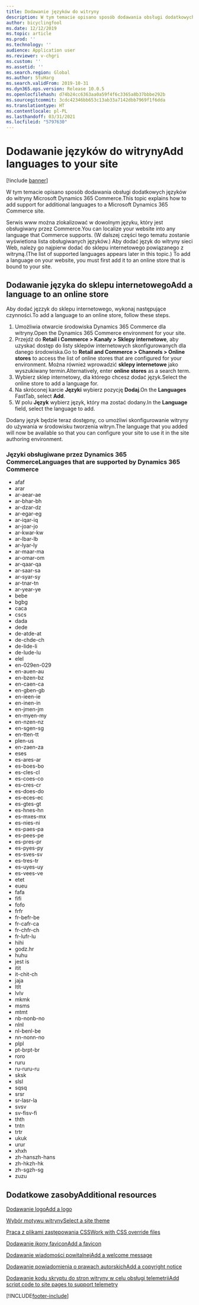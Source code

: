 ```yaml
---
title: Dodawanie języków do witryny
description: W tym temacie opisano sposób dodawania obsługi dodatkowych języków do witryny Microsoft Dynamics 365 Commerce.
author: bicyclingfool
ms.date: 12/12/2019
ms.topic: article
ms.prod: ''
ms.technology: ''
audience: Application user
ms.reviewer: v-chgri
ms.custom: ''
ms.assetid: ''
ms.search.region: Global
ms.author: StuHarg
ms.search.validFrom: 2019-10-31
ms.dyn365.ops.version: Release 10.0.5
ms.openlocfilehash: d74b24cc6363aa0a59f4f6c3365a8b37bbbe292b
ms.sourcegitcommit: 3cdc42346bb653c13ab33a7142dbb7969f1f6dda
ms.translationtype: HT
ms.contentlocale: pl-PL
ms.lasthandoff: 03/31/2021
ms.locfileid: "5797630"
---
```

# <a name="add-languages-to-your-site"></a><span data-ttu-id="a166b-103">Dodawanie języków do witryny</span><span class="sxs-lookup"><span data-stu-id="a166b-103">Add languages to your site</span></span>

[!include [banner](includes/banner.md)]

<span data-ttu-id="a166b-104">W tym temacie opisano sposób dodawania obsługi dodatkowych języków do witryny Microsoft Dynamics 365 Commerce.</span><span class="sxs-lookup"><span data-stu-id="a166b-104">This topic explains how to add support for additional languages to a Microsoft Dynamics 365 Commerce site.</span></span>

<span data-ttu-id="a166b-105">Serwis www można zlokalizować w dowolnym języku, który jest obsługiwany przez Commerce.</span><span class="sxs-lookup"><span data-stu-id="a166b-105">You can localize your website into any language that Commerce supports.</span></span> <span data-ttu-id="a166b-106">(W dalszej części tego tematu zostanie wyświetlona lista obsługiwanych języków.) Aby dodać język do witryny sieci Web, należy go najpierw dodać do sklepu internetowego powiązanego z witryną.</span><span class="sxs-lookup"><span data-stu-id="a166b-106">(The list of supported languages appears later in this topic.) To add a language on your website, you must first add it to an online store that is bound to your site.</span></span>

## <a name="add-a-language-to-an-online-store"></a><span data-ttu-id="a166b-107">Dodawanie języka do sklepu internetowego</span><span class="sxs-lookup"><span data-stu-id="a166b-107">Add a language to an online store</span></span>

<span data-ttu-id="a166b-108">Aby dodać jęzzyk do sklepu internetowego, wykonaj następujące czynności.</span><span class="sxs-lookup"><span data-stu-id="a166b-108">To add a language to an online store, follow these steps.</span></span>

1. <span data-ttu-id="a166b-109">Umożliwia otwarcie środowiska Dynamics 365 Commerce dla witryny.</span><span class="sxs-lookup"><span data-stu-id="a166b-109">Open the Dynamics 365 Commerce environment for your site.</span></span>
1. <span data-ttu-id="a166b-110">Przejdź do **Retail i Commerce \> Kanały \> Sklepy internetowe**, aby uzyskać dostęp do listy sklepów internetowych skonfigurowanych dla danego środowiska.</span><span class="sxs-lookup"><span data-stu-id="a166b-110">Go to **Retail and Commerce \> Channels \> Online stores** to access the list of online stores that are configured for your environment.</span></span> <span data-ttu-id="a166b-111">Można również wprowadzić **sklepy internetowe** jako wyszukiwany termin.</span><span class="sxs-lookup"><span data-stu-id="a166b-111">Alternatively, enter **online stores** as a search term.</span></span>
1. <span data-ttu-id="a166b-112">Wybierz sklep internetowy, dla którego chcesz dodać język.</span><span class="sxs-lookup"><span data-stu-id="a166b-112">Select the online store to add a language for.</span></span>
1. <span data-ttu-id="a166b-113">Na skróconej karcie **Języki** wybierz pozycję **Dodaj**.</span><span class="sxs-lookup"><span data-stu-id="a166b-113">On the **Languages** FastTab, select **Add**.</span></span>
1. <span data-ttu-id="a166b-114">W polu **Język** wybierz język, który ma zostać dodany.</span><span class="sxs-lookup"><span data-stu-id="a166b-114">In the **Language** field, select the language to add.</span></span>

<span data-ttu-id="a166b-115">Dodany język będzie teraz dostępny, co umożliwi skonfigurowanie witryny do używania w środowisku tworzenia witryn.</span><span class="sxs-lookup"><span data-stu-id="a166b-115">The language that you added will now be available so that you can configure your site to use it in the site authoring environment.</span></span>

### <a name="languages-that-are-supported-by-dynamics-365-commerce"></a><span data-ttu-id="a166b-116">Języki obsługiwane przez Dynamics 365 Commerce</span><span class="sxs-lookup"><span data-stu-id="a166b-116">Languages that are supported by Dynamics 365 Commerce</span></span>

- <span data-ttu-id="a166b-117">af</span><span class="sxs-lookup"><span data-stu-id="a166b-117">af</span></span>
- <span data-ttu-id="a166b-118">ar</span><span class="sxs-lookup"><span data-stu-id="a166b-118">ar</span></span>
- <span data-ttu-id="a166b-119">ar-ae</span><span class="sxs-lookup"><span data-stu-id="a166b-119">ar-ae</span></span>
- <span data-ttu-id="a166b-120">ar-bh</span><span class="sxs-lookup"><span data-stu-id="a166b-120">ar-bh</span></span>
- <span data-ttu-id="a166b-121">ar-dz</span><span class="sxs-lookup"><span data-stu-id="a166b-121">ar-dz</span></span>
- <span data-ttu-id="a166b-122">ar-eg</span><span class="sxs-lookup"><span data-stu-id="a166b-122">ar-eg</span></span>
- <span data-ttu-id="a166b-123">ar-iq</span><span class="sxs-lookup"><span data-stu-id="a166b-123">ar-iq</span></span>
- <span data-ttu-id="a166b-124">ar-jo</span><span class="sxs-lookup"><span data-stu-id="a166b-124">ar-jo</span></span>
- <span data-ttu-id="a166b-125">ar-kw</span><span class="sxs-lookup"><span data-stu-id="a166b-125">ar-kw</span></span>
- <span data-ttu-id="a166b-126">ar-lb</span><span class="sxs-lookup"><span data-stu-id="a166b-126">ar-lb</span></span>
- <span data-ttu-id="a166b-127">ar-ly</span><span class="sxs-lookup"><span data-stu-id="a166b-127">ar-ly</span></span>
- <span data-ttu-id="a166b-128">ar-ma</span><span class="sxs-lookup"><span data-stu-id="a166b-128">ar-ma</span></span>
- <span data-ttu-id="a166b-129">ar-om</span><span class="sxs-lookup"><span data-stu-id="a166b-129">ar-om</span></span>
- <span data-ttu-id="a166b-130">ar-qa</span><span class="sxs-lookup"><span data-stu-id="a166b-130">ar-qa</span></span>
- <span data-ttu-id="a166b-131">ar-sa</span><span class="sxs-lookup"><span data-stu-id="a166b-131">ar-sa</span></span>
- <span data-ttu-id="a166b-132">ar-sy</span><span class="sxs-lookup"><span data-stu-id="a166b-132">ar-sy</span></span>
- <span data-ttu-id="a166b-133">ar-tn</span><span class="sxs-lookup"><span data-stu-id="a166b-133">ar-tn</span></span>
- <span data-ttu-id="a166b-134">ar-ye</span><span class="sxs-lookup"><span data-stu-id="a166b-134">ar-ye</span></span>
- <span data-ttu-id="a166b-135">be</span><span class="sxs-lookup"><span data-stu-id="a166b-135">be</span></span>
- <span data-ttu-id="a166b-136">bg</span><span class="sxs-lookup"><span data-stu-id="a166b-136">bg</span></span>
- <span data-ttu-id="a166b-137">ca</span><span class="sxs-lookup"><span data-stu-id="a166b-137">ca</span></span>
- <span data-ttu-id="a166b-138">cs</span><span class="sxs-lookup"><span data-stu-id="a166b-138">cs</span></span>
- <span data-ttu-id="a166b-139">da</span><span class="sxs-lookup"><span data-stu-id="a166b-139">da</span></span>
- <span data-ttu-id="a166b-140">de</span><span class="sxs-lookup"><span data-stu-id="a166b-140">de</span></span>
- <span data-ttu-id="a166b-141">de-at</span><span class="sxs-lookup"><span data-stu-id="a166b-141">de-at</span></span>
- <span data-ttu-id="a166b-142">de-ch</span><span class="sxs-lookup"><span data-stu-id="a166b-142">de-ch</span></span>
- <span data-ttu-id="a166b-143">de-li</span><span class="sxs-lookup"><span data-stu-id="a166b-143">de-li</span></span>
- <span data-ttu-id="a166b-144">de-lu</span><span class="sxs-lookup"><span data-stu-id="a166b-144">de-lu</span></span>
- <span data-ttu-id="a166b-145">el</span><span class="sxs-lookup"><span data-stu-id="a166b-145">el</span></span>
- <span data-ttu-id="a166b-146">en-029</span><span class="sxs-lookup"><span data-stu-id="a166b-146">en-029</span></span>
- <span data-ttu-id="a166b-147">en-au</span><span class="sxs-lookup"><span data-stu-id="a166b-147">en-au</span></span>
- <span data-ttu-id="a166b-148">en-bz</span><span class="sxs-lookup"><span data-stu-id="a166b-148">en-bz</span></span>
- <span data-ttu-id="a166b-149">en-ca</span><span class="sxs-lookup"><span data-stu-id="a166b-149">en-ca</span></span>
- <span data-ttu-id="a166b-150">en-gb</span><span class="sxs-lookup"><span data-stu-id="a166b-150">en-gb</span></span>
- <span data-ttu-id="a166b-151">en-ie</span><span class="sxs-lookup"><span data-stu-id="a166b-151">en-ie</span></span>
- <span data-ttu-id="a166b-152">en-in</span><span class="sxs-lookup"><span data-stu-id="a166b-152">en-in</span></span>
- <span data-ttu-id="a166b-153">en-jm</span><span class="sxs-lookup"><span data-stu-id="a166b-153">en-jm</span></span>
- <span data-ttu-id="a166b-154">en-my</span><span class="sxs-lookup"><span data-stu-id="a166b-154">en-my</span></span>
- <span data-ttu-id="a166b-155">en-nz</span><span class="sxs-lookup"><span data-stu-id="a166b-155">en-nz</span></span>
- <span data-ttu-id="a166b-156">en-sg</span><span class="sxs-lookup"><span data-stu-id="a166b-156">en-sg</span></span>
- <span data-ttu-id="a166b-157">en-tt</span><span class="sxs-lookup"><span data-stu-id="a166b-157">en-tt</span></span>
- <span data-ttu-id="a166b-158">pl</span><span class="sxs-lookup"><span data-stu-id="a166b-158">en-us</span></span>
- <span data-ttu-id="a166b-159">en-za</span><span class="sxs-lookup"><span data-stu-id="a166b-159">en-za</span></span>
- <span data-ttu-id="a166b-160">es</span><span class="sxs-lookup"><span data-stu-id="a166b-160">es</span></span>
- <span data-ttu-id="a166b-161">es-ar</span><span class="sxs-lookup"><span data-stu-id="a166b-161">es-ar</span></span>
- <span data-ttu-id="a166b-162">es-bo</span><span class="sxs-lookup"><span data-stu-id="a166b-162">es-bo</span></span>
- <span data-ttu-id="a166b-163">es-cl</span><span class="sxs-lookup"><span data-stu-id="a166b-163">es-cl</span></span>
- <span data-ttu-id="a166b-164">es-co</span><span class="sxs-lookup"><span data-stu-id="a166b-164">es-co</span></span>
- <span data-ttu-id="a166b-165">es-cr</span><span class="sxs-lookup"><span data-stu-id="a166b-165">es-cr</span></span>
- <span data-ttu-id="a166b-166">es-do</span><span class="sxs-lookup"><span data-stu-id="a166b-166">es-do</span></span>
- <span data-ttu-id="a166b-167">es-ec</span><span class="sxs-lookup"><span data-stu-id="a166b-167">es-ec</span></span>
- <span data-ttu-id="a166b-168">es-gt</span><span class="sxs-lookup"><span data-stu-id="a166b-168">es-gt</span></span>
- <span data-ttu-id="a166b-169">es-hn</span><span class="sxs-lookup"><span data-stu-id="a166b-169">es-hn</span></span>
- <span data-ttu-id="a166b-170">es-mx</span><span class="sxs-lookup"><span data-stu-id="a166b-170">es-mx</span></span>
- <span data-ttu-id="a166b-171">es-ni</span><span class="sxs-lookup"><span data-stu-id="a166b-171">es-ni</span></span>
- <span data-ttu-id="a166b-172">es-pa</span><span class="sxs-lookup"><span data-stu-id="a166b-172">es-pa</span></span>
- <span data-ttu-id="a166b-173">es-pe</span><span class="sxs-lookup"><span data-stu-id="a166b-173">es-pe</span></span>
- <span data-ttu-id="a166b-174">es-pr</span><span class="sxs-lookup"><span data-stu-id="a166b-174">es-pr</span></span>
- <span data-ttu-id="a166b-175">es-py</span><span class="sxs-lookup"><span data-stu-id="a166b-175">es-py</span></span>
- <span data-ttu-id="a166b-176">es-sv</span><span class="sxs-lookup"><span data-stu-id="a166b-176">es-sv</span></span>
- <span data-ttu-id="a166b-177">es-tr</span><span class="sxs-lookup"><span data-stu-id="a166b-177">es-tr</span></span>
- <span data-ttu-id="a166b-178">es-uy</span><span class="sxs-lookup"><span data-stu-id="a166b-178">es-uy</span></span>
- <span data-ttu-id="a166b-179">es-ve</span><span class="sxs-lookup"><span data-stu-id="a166b-179">es-ve</span></span>
- <span data-ttu-id="a166b-180">et</span><span class="sxs-lookup"><span data-stu-id="a166b-180">et</span></span>
- <span data-ttu-id="a166b-181">eu</span><span class="sxs-lookup"><span data-stu-id="a166b-181">eu</span></span>
- <span data-ttu-id="a166b-182">fa</span><span class="sxs-lookup"><span data-stu-id="a166b-182">fa</span></span>
- <span data-ttu-id="a166b-183">fi</span><span class="sxs-lookup"><span data-stu-id="a166b-183">fi</span></span>
- <span data-ttu-id="a166b-184">fo</span><span class="sxs-lookup"><span data-stu-id="a166b-184">fo</span></span>
- <span data-ttu-id="a166b-185">fr</span><span class="sxs-lookup"><span data-stu-id="a166b-185">fr</span></span>
- <span data-ttu-id="a166b-186">fr-be</span><span class="sxs-lookup"><span data-stu-id="a166b-186">fr-be</span></span>
- <span data-ttu-id="a166b-187">fr-ca</span><span class="sxs-lookup"><span data-stu-id="a166b-187">fr-ca</span></span>
- <span data-ttu-id="a166b-188">fr-ch</span><span class="sxs-lookup"><span data-stu-id="a166b-188">fr-ch</span></span>
- <span data-ttu-id="a166b-189">fr-lu</span><span class="sxs-lookup"><span data-stu-id="a166b-189">fr-lu</span></span>
- <span data-ttu-id="a166b-190">hi</span><span class="sxs-lookup"><span data-stu-id="a166b-190">hi</span></span>
- <span data-ttu-id="a166b-191">godz.</span><span class="sxs-lookup"><span data-stu-id="a166b-191">hr</span></span>
- <span data-ttu-id="a166b-192">hu</span><span class="sxs-lookup"><span data-stu-id="a166b-192">hu</span></span>
- <span data-ttu-id="a166b-193"> jest </span><span class="sxs-lookup"><span data-stu-id="a166b-193">is</span></span>
- <span data-ttu-id="a166b-194">it</span><span class="sxs-lookup"><span data-stu-id="a166b-194">it</span></span>
- <span data-ttu-id="a166b-195">it-ch</span><span class="sxs-lookup"><span data-stu-id="a166b-195">it-ch</span></span>
- <span data-ttu-id="a166b-196">ja</span><span class="sxs-lookup"><span data-stu-id="a166b-196">ja</span></span>
- <span data-ttu-id="a166b-197">lt</span><span class="sxs-lookup"><span data-stu-id="a166b-197">lt</span></span>
- <span data-ttu-id="a166b-198">lv</span><span class="sxs-lookup"><span data-stu-id="a166b-198">lv</span></span>
- <span data-ttu-id="a166b-199">mk</span><span class="sxs-lookup"><span data-stu-id="a166b-199">mk</span></span>
- <span data-ttu-id="a166b-200">ms</span><span class="sxs-lookup"><span data-stu-id="a166b-200">ms</span></span>
- <span data-ttu-id="a166b-201">mt</span><span class="sxs-lookup"><span data-stu-id="a166b-201">mt</span></span>
- <span data-ttu-id="a166b-202">nb-no</span><span class="sxs-lookup"><span data-stu-id="a166b-202">nb-no</span></span>
- <span data-ttu-id="a166b-203">nl</span><span class="sxs-lookup"><span data-stu-id="a166b-203">nl</span></span>
- <span data-ttu-id="a166b-204">nl-be</span><span class="sxs-lookup"><span data-stu-id="a166b-204">nl-be</span></span>
- <span data-ttu-id="a166b-205">nn-no</span><span class="sxs-lookup"><span data-stu-id="a166b-205">nn-no</span></span>
- <span data-ttu-id="a166b-206">pl</span><span class="sxs-lookup"><span data-stu-id="a166b-206">pl</span></span>
- <span data-ttu-id="a166b-207">pt-br</span><span class="sxs-lookup"><span data-stu-id="a166b-207">pt-br</span></span>
- <span data-ttu-id="a166b-208">ro</span><span class="sxs-lookup"><span data-stu-id="a166b-208">ro</span></span>
- <span data-ttu-id="a166b-209">ru</span><span class="sxs-lookup"><span data-stu-id="a166b-209">ru</span></span>
- <span data-ttu-id="a166b-210">ru-ru</span><span class="sxs-lookup"><span data-stu-id="a166b-210">ru-ru</span></span>
- <span data-ttu-id="a166b-211">sk</span><span class="sxs-lookup"><span data-stu-id="a166b-211">sk</span></span>
- <span data-ttu-id="a166b-212">sl</span><span class="sxs-lookup"><span data-stu-id="a166b-212">sl</span></span>
- <span data-ttu-id="a166b-213">sq</span><span class="sxs-lookup"><span data-stu-id="a166b-213">sq</span></span>
- <span data-ttu-id="a166b-214">sr</span><span class="sxs-lookup"><span data-stu-id="a166b-214">sr</span></span>
- <span data-ttu-id="a166b-215">sr-la</span><span class="sxs-lookup"><span data-stu-id="a166b-215">sr-la</span></span>
- <span data-ttu-id="a166b-216">sv</span><span class="sxs-lookup"><span data-stu-id="a166b-216">sv</span></span>
- <span data-ttu-id="a166b-217">sv-fi</span><span class="sxs-lookup"><span data-stu-id="a166b-217">sv-fi</span></span>
- <span data-ttu-id="a166b-218">th</span><span class="sxs-lookup"><span data-stu-id="a166b-218">th</span></span>
- <span data-ttu-id="a166b-219">tn</span><span class="sxs-lookup"><span data-stu-id="a166b-219">tn</span></span>
- <span data-ttu-id="a166b-220">tr</span><span class="sxs-lookup"><span data-stu-id="a166b-220">tr</span></span>
- <span data-ttu-id="a166b-221">uk</span><span class="sxs-lookup"><span data-stu-id="a166b-221">uk</span></span>
- <span data-ttu-id="a166b-222">ur</span><span class="sxs-lookup"><span data-stu-id="a166b-222">ur</span></span>
- <span data-ttu-id="a166b-223">xh</span><span class="sxs-lookup"><span data-stu-id="a166b-223">xh</span></span>
- <span data-ttu-id="a166b-224">zh-hans</span><span class="sxs-lookup"><span data-stu-id="a166b-224">zh-hans</span></span>
- <span data-ttu-id="a166b-225">zh-hk</span><span class="sxs-lookup"><span data-stu-id="a166b-225">zh-hk</span></span>
- <span data-ttu-id="a166b-226">zh-sg</span><span class="sxs-lookup"><span data-stu-id="a166b-226">zh-sg</span></span>
- <span data-ttu-id="a166b-227">zu</span><span class="sxs-lookup"><span data-stu-id="a166b-227">zu</span></span>

## <a name="additional-resources"></a><span data-ttu-id="a166b-228">Dodatkowe zasoby</span><span class="sxs-lookup"><span data-stu-id="a166b-228">Additional resources</span></span>

[<span data-ttu-id="a166b-229">Dodawanie logo</span><span class="sxs-lookup"><span data-stu-id="a166b-229">Add a logo</span></span>](add-logo.md)

[<span data-ttu-id="a166b-230">Wybór motywu witryny</span><span class="sxs-lookup"><span data-stu-id="a166b-230">Select a site theme</span></span>](select-site-theme.md)

[<span data-ttu-id="a166b-231">Praca z plikami zastępowania CSS</span><span class="sxs-lookup"><span data-stu-id="a166b-231">Work with CSS override files</span></span>](css-override-files.md)

[<span data-ttu-id="a166b-232">Dodawanie ikony favicon</span><span class="sxs-lookup"><span data-stu-id="a166b-232">Add a favicon</span></span>](add-favicon.md)

[<span data-ttu-id="a166b-233">Dodawanie wiadomości powitalnej</span><span class="sxs-lookup"><span data-stu-id="a166b-233">Add a welcome message</span></span>](add-welcome-message.md)

[<span data-ttu-id="a166b-234">Dodawanie powiadomienia o prawach autorskich</span><span class="sxs-lookup"><span data-stu-id="a166b-234">Add a copyright notice</span></span>](add-copyright-notice.md)

[<span data-ttu-id="a166b-235">Dodawanie kodu skryptu do stron witryny w celu obsługi telemetrii</span><span class="sxs-lookup"><span data-stu-id="a166b-235">Add script code to site pages to support telemetry</span></span>](add-telemetry.md)


[!INCLUDE[footer-include](../includes/footer-banner.md)]
